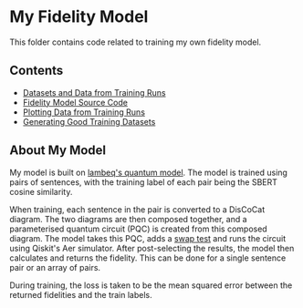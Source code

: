 # My Fidelity Model
This folder contains code related to training my own fidelity model.

## Contents
- [Datasets and Data from Training Runs](./data/)
- [Fidelity Model Source Code](./fidelity_model.py)
- [Plotting Data from Training Runs](./plotter.ipynb)
- [Generating Good Training Datasets](./train_data_generator.py)

## About My Model
My model is built on [lambeq's quantum model](https://github.com/CQCL/lambeq/blob/main/lambeq/training/quantum_model.py). The model is trained using pairs of sentences, with the training label of each pair being the SBERT cosine similarity. 

When training, each sentence in the pair is converted to a DisCoCat diagram. The two diagrams are then composed together, and a parameterised quantum circuit (PQC) is created from this composed diagram. The model takes this PQC, adds a [swap test](https://docs.classiq.io/latest/explore/algorithms/swap_test/swap_test/) and runs the circuit using Qiskit's Aer simulator. After post-selecting the results, the model then calculates and returns the fidelity. This can be done for a single sentence pair or an array of pairs.

During training, the loss is taken to be the mean squared error between the returned fidelities and the train labels.